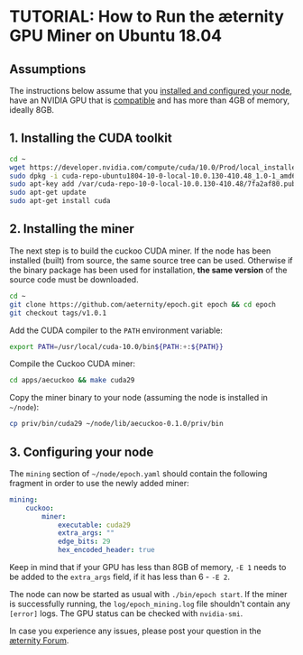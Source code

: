 # TUTORIAL: How to Run the æternity GPU Miner on Ubuntu 18.04

## Assumptions
 The instructions below assume that you [installed and configured your node](https://hackmd.aepps.com/EYdgDAHALDCcC0ATAbLZ8oDMoCZ4EMJY9MQBTAVimTB2XxAGYg==), have an NVIDIA GPU that is [compatible](https://developer.nvidia.com/cuda-gpus) and has more than 4GB of memory, ideally 8GB.

## 1. Installing the CUDA toolkit
```bash
cd ~
wget https://developer.nvidia.com/compute/cuda/10.0/Prod/local_installers/cuda-repo-ubuntu1804-10-0-local-10.0.130-410.48_1.0-1_amd64
sudo dpkg -i cuda-repo-ubuntu1804-10-0-local-10.0.130-410.48_1.0-1_amd64
sudo apt-key add /var/cuda-repo-10-0-local-10.0.130-410.48/7fa2af80.pub
sudo apt-get update
sudo apt-get install cuda
```

## 2. Installing the miner


The next step is to build the cuckoo CUDA miner. If the node has been installed (built) from source, the same source tree can be used. Otherwise if the binary package has been used for installation, **the same version** of the source code must be downloaded.

```bash
cd ~
git clone https://github.com/aeternity/epoch.git epoch && cd epoch
git checkout tags/v1.0.1
```

Add the CUDA compiler to the `PATH` environment variable:

```bash
export PATH=/usr/local/cuda-10.0/bin${PATH:+:${PATH}}
```

Compile the Cuckoo CUDA miner:

```bash
cd apps/aecuckoo && make cuda29
```

Copy the miner binary to your node (assuming the node is installed in `~/node`):

```bash
cp priv/bin/cuda29 ~/node/lib/aecuckoo-0.1.0/priv/bin
```

## 3. Configuring your node

The `mining` section of `~/node/epoch.yaml` should contain the following fragment in order to use the newly added miner:

```yaml
mining:
    cuckoo:
        miner:
            executable: cuda29
            extra_args: ""
            edge_bits: 29
            hex_encoded_header: true

```

Keep in mind that if your GPU has less than 8GB of memory, `-E 1` needs to be added to the `extra_args` field, if it has less than 6 - `-E 2`.

The node can now be started as usual with `./bin/epoch start`. If the miner is successfully running, the `log/epoch_mining.log` file shouldn't contain any `[error]` logs. The GPU status can be checked with `nvidia-smi`.

In case you experience any issues, please post your question in the [æternity Forum](https://forum.aeternity.com/c/mining). 